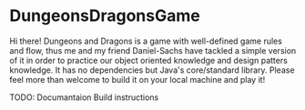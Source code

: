 # DungeonsDragonsGame
Hi there! Dungeons and Dragons is a game with well-defined game rules and flow, thus me and my friend Daniel-Sachs have tackled a simple version of it in order to practice our object oriented knowledge and design patters knowledge.
It has no dependencies but Java's core/standard library.
Please feel more than welcome to build it on your local machine and play it!

TODO:
Documantaion
Build instructions
